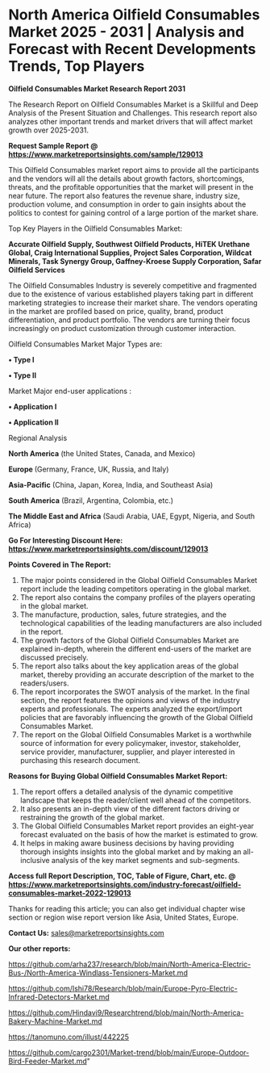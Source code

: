 # North America Oilfield Consumables Market 2025 - 2031 | Analysis and Forecast with Recent Developments Trends, Top Players

<strong>Oilfield Consumables Market Research Report 2031</strong>

The Research Report on Oilfield Consumables Market is a Skillful and Deep Analysis of the Present Situation and Challenges. This research report also analyzes other important trends and market drivers that will affect market growth over 2025-2031.

<strong>Request Sample Report @ <a href=https://www.marketreportsinsights.com/sample/129013>https://www.marketreportsinsights.com/sample/129013</a></strong>

This Oilfield Consumables market report aims to provide all the participants and the vendors will all the details about growth factors, shortcomings, threats, and the profitable opportunities that the market will present in the near future. The report also features the revenue share, industry size, production volume, and consumption in order to gain insights about the politics to contest for gaining control of a large portion of the market share.

Top Key Players in the Oilfield Consumables Market:

<strong>Accurate Oilfield Supply, Southwest Oilfield Products, HiTEK Urethane Global, Craig International Supplies, Project Sales Corporation, Wildcat Minerals, Task Synergy Group, Gaffney-Kroese Supply Corporation, Safar Oilfield Services</strong>

The Oilfield Consumables Industry is severely competitive and fragmented due to the existence of various established players taking part in different marketing strategies to increase their market share. The vendors operating in the market are profiled based on price, quality, brand, product differentiation, and product portfolio. The vendors are turning their focus increasingly on product customization through customer interaction.

Oilfield Consumables Market Major Types are:

<strong>• Type I

• Type II</strong>

Market Major end-user applications :

<strong>• Application I

• Application II</strong>

Regional Analysis

</u><strong><b>North America</b></strong> (the United States, Canada, and Mexico)

<strong><b>Europe </b></strong>(Germany, France, UK, Russia, and Italy)

<strong><b>Asia-Pacific</b></strong> (China, Japan, Korea, India, and Southeast Asia)

<strong><b>South America</b></strong> (Brazil, Argentina, Colombia, etc.)

<strong><b>The Middle East and Africa</b></strong> (Saudi Arabia, UAE, Egypt, Nigeria, and South Africa)

<strong>Go For Interesting Discount Here: <a href=https://www.marketreportsinsights.com/discount/129013>https://www.marketreportsinsights.com/discount/129013</a></strong>

<strong>Points Covered in The Report:</strong>
<ol>
  <li>The major points considered in the Global Oilfield Consumables Market report include the leading competitors operating in the global market.</li>
  <li>The report also contains the company profiles of the players operating in the global market.</li>
  <li>The manufacture, production, sales, future strategies, and the technological capabilities of the leading manufacturers are also included in the report.</li>
  <li>The growth factors of the Global Oilfield Consumables Market are explained in-depth, wherein the different end-users of the market are discussed precisely.</li>
  <li>The report also talks about the key application areas of the global market, thereby providing an accurate description of the market to the readers/users.</li>
  <li>The report incorporates the SWOT analysis of the market. In the final section, the report features the opinions and views of the industry experts and professionals. The experts analyzed the export/import policies that are favorably influencing the growth of the Global Oilfield Consumables Market.</li>
  <li>The report on the Global Oilfield Consumables Market is a worthwhile source of information for every policymaker, investor, stakeholder, service provider, manufacturer, supplier, and player interested in purchasing this research document.</li>
</ol>
<strong>Reasons for Buying Global Oilfield Consumables Market Report:</strong>

<ol>
  <li>The report offers a detailed analysis of the dynamic competitive landscape that keeps the reader/client well ahead of the competitors.</li>
  <li>It also presents an in-depth view of the different factors driving or restraining the growth of the global market.</li>
  <li>The Global Oilfield Consumables Market report provides an eight-year forecast evaluated on the basis of how the market is estimated to grow.</li>
  <li>It helps in making aware business decisions by having providing thorough insights insights into the global market and by making an all-inclusive analysis of the key market segments and sub-segments.</li>
</ol>
<strong>Access full Report Description, TOC, Table of Figure, Chart, etc. @ <a href=https://www.marketreportsinsights.com/industry-forecast/oilfield-consumables-market-2022-129013>https://www.marketreportsinsights.com/industry-forecast/oilfield-consumables-market-2022-129013</a></strong>


Thanks for reading this article; you can also get individual chapter wise section or region wise report version like Asia, United States, Europe.

<strong>Contact Us:</strong>
sales@marketreportsinsights.com

<strong>Our other reports:</strong>

<a href=https://github.com/arha237/research/blob/main/North-America-Electric-Bus-/North-America-Windlass-Tensioners-Market.md>https://github.com/arha237/research/blob/main/North-America-Electric-Bus-/North-America-Windlass-Tensioners-Market.md</a>

<a href=https://github.com/Ishi78/Research/blob/main/Europe-Pyro-Electric-Infrared-Detectors-Market.md>https://github.com/Ishi78/Research/blob/main/Europe-Pyro-Electric-Infrared-Detectors-Market.md</a>

<a href=https://github.com/Hindavi9/Researchtrend/blob/main/North-America-Bakery-Machine-Market.md>https://github.com/Hindavi9/Researchtrend/blob/main/North-America-Bakery-Machine-Market.md</a>

<a href=https://tanomuno.com/illust/442225>https://tanomuno.com/illust/442225</a>

<a href=https://github.com/cargo2301/Market-trend/blob/main/Europe-Outdoor-Bird-Feeder-Market.md>https://github.com/cargo2301/Market-trend/blob/main/Europe-Outdoor-Bird-Feeder-Market.md</a>"
